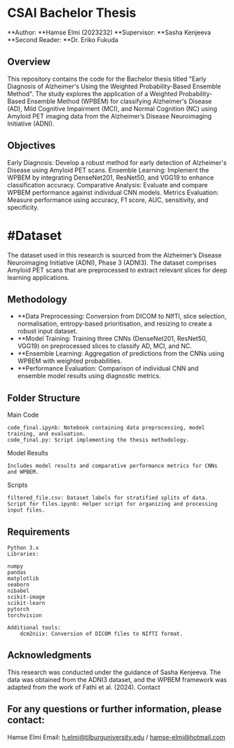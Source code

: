 # CSAI Bachelor Thesis

**Author: **Hamse Elmi (2023232)
**Supervisor: **Sasha Kenjeeva
**Second Reader: **Dr. Eriko Fukuda

## Overview

This repository contains the code for the Bachelor thesis titled "Early Diagnosis of Alzheimer's Using the Weighted Probability-Based Ensemble Method". The study explores the application of a Weighted Probability-Based Ensemble Method (WPBEM) for classifying Alzheimer's Disease (AD), Mild Cognitive Impairment (MCI), and Normal Cognition (NC) using Amyloid PET imaging data from the Alzheimer’s Disease Neuroimaging Initiative (ADNI).

## Objectives

Early Diagnosis: Develop a robust method for early detection of Alzheimer's Disease using Amyloid PET scans.
Ensemble Learning: Implement the WPBEM by integrating DenseNet201, ResNet50, and VGG19 to enhance classification accuracy.
Comparative Analysis: Evaluate and compare WPBEM performance against individual CNN models.
Metrics Evaluation: Measure performance using accuracy, F1 score, AUC, sensitivity, and specificity.

# #Dataset

The dataset used in this research is sourced from the Alzheimer’s Disease Neuroimaging Initiative (ADNI), Phase 3 (ADNI3). The dataset comprises Amyloid PET scans that are preprocessed to extract relevant slices for deep learning applications.

## Methodology

- **Data Preprocessing: Conversion from DICOM to NIfTI, slice selection, normalisation, entropy-based prioritisation, and resizing to create a robust input dataset.
- **Model Training: Training three CNNs (DenseNet201, ResNet50, VGG19) on preprocessed slices to classify AD, MCI, and NC.
- **Ensemble Learning: Aggregation of predictions from the CNNs using WPBEM with weighted probabilities.
- **Performance Evaluation: Comparison of individual CNN and ensemble model results using diagnostic metrics.

## Folder Structure

Main Code

    code_final.ipynb: Notebook containing data preprocessing, model training, and evaluation.
    code_final.py: Script implementing the thesis methodology.

Model Results

    Includes model results and comparative performance metrics for CNNs and WPBEM.

Scripts

    filtered_file.csv: Dataset labels for stratified splits of data.
    Script for files.ipynb: Helper script for organizing and processing input files.

## Requirements

    Python 3.x
    Libraries:

    numpy
    pandas
    matplotlib
    seaborn
    nibabel
    scikit-image
    scikit-learn
    pytorch
    torchvision

    Additional tools:
        dcm2niix: Conversion of DICOM files to NIfTI format.

## Acknowledgments

This research was conducted under the guidance of Sasha Kenjeeva. The data was obtained from the ADNI3 dataset, and the WPBEM framework was adapted from the work of Fathi et al. (2024).
Contact

## For any questions or further information, please contact:
Hamse Elmi
Email: h.elmi@tilburguniversity.edu / hamse-elmi@hotmail.com
